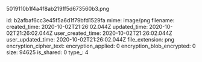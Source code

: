 5019110b1f4a4f8ab219ff5d673560b3.png

id: b2afbaf6cc3e45f5a6d1f79bfd1529fa
mime: image/png
filename: 
created_time: 2020-10-02T21:26:02.044Z
updated_time: 2020-10-02T21:26:02.044Z
user_created_time: 2020-10-02T21:26:02.044Z
user_updated_time: 2020-10-02T21:26:02.044Z
file_extension: png
encryption_cipher_text: 
encryption_applied: 0
encryption_blob_encrypted: 0
size: 94625
is_shared: 0
type_: 4